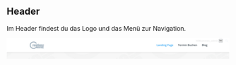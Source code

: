 ## Header

Im Header findest du das Logo und das Menü zur Navigation.

![image](./assets/header.jpg)
